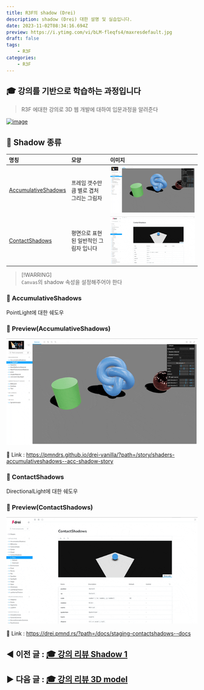 ```yaml
---
title: R3F의 shadow (Drei)
description: shadow (Drei) 대한 설명 및 실습입니다.
date: 2023-11-02T08:34:16.694Z
preview: https://i.ytimg.com/vi/bLM-fleqfs4/maxresdefault.jpg
draft: false
tags:
    - R3F
categories:
    - R3F
---
```


## 🎓 강의를 기반으로 학습하는 과정입니다

> R3F 에대한 강의로 3D 웹 개발에 대하여 입문과정을 알려준다

[![image](https://i.ytimg.com/vi/bLM-fleqfs4/maxresdefault.jpg)](https://www.youtube.com/watch?v=Sg6OcVxe64k&list=PLe6NQuuFBu7HUeJkowKRkLWwkdOlhwrje&index=13)

## 📔 Shadow 종류

| 명칭 | 모양 | 이미지 |
| :-- | :-- | :-- |
| [AccumulativeShadows](#📝-pointlightshadow) | 프레임 갯수만큼 별로 겹처 그리는 그림자 | [![image](./assets/AccumulativeShadows.gif)](https://pmndrs.github.io/drei-vanilla/?path=/story/shaders-accumulativeshadows--acc-shadow-story) |
| [ContactShadows](#📝-directionallightshadow) | 평면으로 표현된 일반적인 그림자 입니다 | [![image](./assets/ContactShadows.gif)](https://drei.pmnd.rs/?path=/docs/staging-contactshadows--docs) |

> [!WARRING]  
> `Canvas`의 shadow 속성을 설정해주어야 한다

### 📝 AccumulativeShadows

PointLight에 대한 쉐도우

### 👀 Preview(AccumulativeShadows)

![image](./assets/AccumulativeShadows.gif)

🔗 Link : <https://pmndrs.github.io/drei-vanilla/?path=/story/shaders-accumulativeshadows--acc-shadow-story>

### 📝 ContactShadows

DirectionalLight에 대한 쉐도우

### 👀 Preview(ContactShadows)

![image](./assets/ContactShadows.gif)

🔗 Link : <https://drei.pmnd.rs/?path=/docs/staging-contactshadows--docs>


◀️ 이전 글 : [🎓 강의 리뷰 Shadow 1](./RM_12.md)
---
▶️ 다음 글 : [🎓 강의 리뷰 3D model](./RM_14.md)
---
